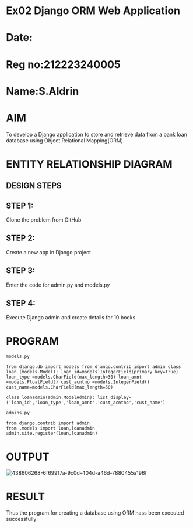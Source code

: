 # Ex02 Django ORM Web Application
# Date:
# Reg no:212223240005
# Name:S.Aldrin
# AIM
To develop a Django application to store and retrieve data from a bank loan database using Object Relational Mapping(ORM).

# ENTITY RELATIONSHIP DIAGRAM
## DESIGN STEPS
## STEP 1:
Clone the problem from GitHub

## STEP 2:
Create a new app in Django project

## STEP 3:
Enter the code for admin.py and models.py

## STEP 4:
Execute Django admin and create details for 10 books

# PROGRAM
```
models.py

from django.db import models from django.contrib import admin class loan (models.Model): loan_id=models.IntegerField(primary_key=True) loan_type =models.CharField(max_length=30) loan_amnt =models.FloatField() cust_acntno =models.IntegerField() cust_name=models.CharField(max_length=50)

class loanadmin(admin.ModelAdmin): list_display=('loan_id','loan_type','loan_amnt','cust_acntno','cust_name')

admins.py

from django.contrib import admin
from .models import loan,loanadmin
admin.site.register(loan,loanadmin)
```
# OUTPUT

![438606268-6f69917a-9c0d-404d-a46d-7880455a196f](https://github.com/user-attachments/assets/fd631bb5-7350-425e-bab5-0bd5bdf9ae49)

# RESULT
Thus the program for creating a database using ORM hass been executed successfully
